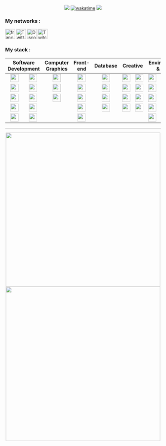 
<div align="center">

[![](https://user-images.githubusercontent.com/49253492/180575937-9c8e02bb-08bc-458f-9810-856600007fc8.png)][website]
[![wakatime](https://wakatime.com/badge/user/c41eb962-8221-42ac-90a4-8c9b3ff1d86d.svg)](https://wakatime.com/@c41eb962-8221-42ac-90a4-8c9b3ff1d86d)
![](https://hit.yhype.me/github/profile?user_id=7025343)
  
</div>

<!-- Websites -->
[website]: https://francememes.com/
[twitter]: https://twitter.com/lotharie_slayer
[discord]: https://discord.gg/francememes
[twitch]: https://twitch.tv/lotharie

### My networks :
[<img align="left" alt="francememes.com" width="32px" src="https://api.iconify.design/bi:globe.svg?color=%23DA83FE&height=32" target="_blank" />][website]
[<img align="left" alt="Twitter" width="32px" src="https://api.iconify.design/simple-icons:twitter.svg?color=%23DA83FE&height=32" target="_blank" />][twitter]
[<img align="left" alt="Discord" width="32px" src="https://api.iconify.design/simple-icons:discord.svg?color=%23DA83FE&height=32" target="_blank" />][discord]
[<img align="left" alt="Twitch" width="32px" src="https://api.iconify.design/simple-icons:twitch.svg?color=%23DA83FE&height=32" target="_blank" />][twitch]

<br target="_blank" />
<br target="_blank" />

### My stack :

<table align="center">
	<thead>
		<tr>
			<th colspan="2"><b>Software Development</b></th>
			<th colspan="1"><b>Computer Graphics</b></th>
			<th colspan="1"><b>Front-end</b></th>
			<th colspan="1"><b>Database</b></th>
			<th colspan="2"><b>Creative</b></th>
			<th colspan="3"><b>Environments & Tools</b></th>
			<th colspan="1"><b>👀</b></th>
		</tr>
	</thead>
	<tbody>
		<tr>
			<td align="center"><a title="Typescript" href=https://www.typescriptlang.org target="_blank" /><img align="center" width="26px" src="https://api.iconify.design/akar-icons:typescript-fill.svg?color=%23AF80FD&height=26" target="_blank" /></a></td>
			<td align="center"><a href=https://docs.microsoft.com/dotnet/csharp/tour-of-csharp/ title="C#"><img align="center" width="26px" src="https://api.iconify.design/simple-icons:csharp.svg?color=%23AF80FD&height=26" target="_blank" /></a></td>
			<td align="center"><a href=https://unity.com/ title="Unity"><img align="center" width="26px" src="https://api.iconify.design/simple-icons:unity.svg?color=%23AF80FD&height=26" target="_blank" /></a></td>
			<td align="center"><a title="HTML5" href=https://developer.mozilla.org/fr/docs/Web/HTML><img align="center" width="26px" src="https://api.iconify.design/simple-icons:html5.svg?color=%23AF80FD&height=26" target="_blank" /></a></td>
			<td align="center"><a href=https://www.mongodb.com title="MongoDB"><img align="center" width="26px" src="https://api.iconify.design/simple-icons:mongodb.svg?color=%23AF80FD&height=26" target="_blank" /></a></td>
			<td align="center"><a href=https://www.figma.com/ title="Figma"><img align="center" width="26px" src="https://api.iconify.design/simple-icons:figma.svg?color=%23AF80FD&height=26" target="_blank" /></a></td>
			<td align="center"><a href=https://www.ableton.com/ title="Ableton Live"><img align="center" width="26px" src="https://api.iconify.design/simple-icons:abletonlive.svg?color=%23AF80FD&height=26" target="_blank" /></a></td>
			<td align="center"><a href=https://developer.android.com/ title="Android"><img align="center" width="26px" src="https://api.iconify.design/simple-icons:android.svg?color=%23AF80FD&height=26" target="_blank" /></a></td>
			<td align="center"><a href=https://en.wikipedia.org/wiki/Bourne-Again_shell title="Bash"><img align="center" width="26px" src="https://api.iconify.design/simple-icons:gnubash.svg?color=%23AF80FD&height=26" target="_blank" /></a></td>
			<td align="center"><a href=https://visualstudio.microsoft.com/ title="Visual Studio"><img align="center" width="26px" src="https://api.iconify.design/simple-icons:visualstudio.svg?color=%23AF80FD&height=26" target="_blank" /></a></td>
			<td align="center"><a href=https://www.rust-lang.org/ title="Rust"><img align="center" width="26px" src="https://api.iconify.design/simple-icons:rust.svg?color=%23AF80FD&height=26" target="_blank" /></a></td>
		</tr>
		<tr>
			<td align="center"><a href=https://flutter.dev/ title="Dart"><img align="center" width="26px" src="https://api.iconify.design/simple-icons:dart.svg?color=%23AF80FD&height=26" target="_blank" /></a></td>
			<td align="center"><a href=https://www.java.com/ title="Java"><img align="center" width="26px" src="https://api.iconify.design/cib:java.svg?color=%23AF80FD&height=26" target="_blank" /></a></td>
			<td align="center"><a href=https://flutter.dev/ title="Flutter"><img align="center" width="26px" src="https://api.iconify.design/simple-icons:flutter.svg?color=%23AF80FD&height=26" target="_blank" /></a></td>
			<td align="center"><a title="CSS3" href=https://developer.mozilla.org/fr/docs/Web/CSS><img align="center" width="26px" src="https://api.iconify.design/simple-icons:css3.svg?color=%23AF80FD&height=26" target="_blank" /></a></td>
			<td align="center"><a href=https://isar.dev/fr/ title="Isar"><img align="center" width="26px" src="https://api.iconify.design/fluent:water-24-filled.svg?color=%23AF80FD&height=26"" target="_blank" /></a></td>
			<td align="center"><a href=https://www.adobe.com/products/aftereffects.html title="Adobe After Effects"><img align="center" width="26px" src="https://api.iconify.design/simple-icons:adobeaftereffects.svg?color=%23AF80FD&height=26" target="_blank" /></a></td>
			<td align="center"><a href=https://www.adobe.com/products/illustrator.html title="Adobe Illustrator"><img align="center" width="26px" src="https://api.iconify.design/simple-icons:adobeillustrator.svg?color=%23AF80FD&height=26" target="_blank" /></a></td>
			<td align="center"><a href=https://www.apple.com/fr/ios/ title="iOS"><img align="center" width="26px" src="https://api.iconify.design/simple-icons:ios.svg?color=%23AF80FD&height=26" target="_blank" /></a></td>
			<td align="center"><a href=https://git-scm.com/ title="Git"><img align="center" width="26px" src="https://api.iconify.design/simple-icons:git.svg?color=%23AF80FD&height=26" target="_blank" /></a></td>
			<td align="center"><a href=https://code.visualstudio.com/ title="Visual Studio Code"><img align="center" width="26px" src="https://api.iconify.design/simple-icons:visualstudiocode.svg?color=%23AF80FD&height=26" target="_blank" /></a></td>
			<td align="center"><a href=https://www.autodesk.fr/products/maya/overview title="Maya"><img align="center" width="26px" src="https://api.iconify.design/devicon-plain:maya.svg?color=%23AF80FD&height=26" target="_blank" /></a></td>
		</tr>
		<tr>
			<td align="center"><a href=https://fr.wikipedia.org/wiki/C%2B%2B title="C++"><img align="center" width="26px" src="https://api.iconify.design/simple-icons:cplusplus.svg?color=%23AF80FD&height=26" target="_blank" /></a></td>
			<td align="center"><a href=https://en.wikipedia.org/wiki/C_(programming_language) title="Clang"><img align="center" width="26px" src="https://api.iconify.design/simple-icons:c.svg?color=%23AF80FD&height=26" target="_blank" /></a></td>
			<td align="center"><a href=https://openjfx.io/ title="JavaFX"><img align="center" width="26px" src="https://api.iconify.design/iconoir:fx-tag.svg?color=%23AF80FD&height=26" target="_blank" /></a></td>
			<td align="center"><a title="SASS" href=https://sass-lang.com target="_blank" /><img align="center" width="26px" src="https://api.iconify.design/simple-icons:sass.svg?color=%23AF80FD&height=26" target="_blank" /></a></td>
			<td align="center"><a href=https://www.postgresql.org/ title="SQL Databases (PostgreSQL, MySQL)"><img align="center" width="26px" src="https://api.iconify.design/carbon:sql.svg?color=%23AF80FD&height=26" target="_blank" /></a></td>
			<td align="center"><a href=https://www.adobe.com/products/premiere.html title="Adobe Premiere Pro"><img align="center" width="26px" src="https://api.iconify.design/simple-icons:adobepremierepro.svg?color=%23AF80FD&height=26" target="_blank" /></a></td>
			<td align="center"><a href=https://www.adobe.com/products/photoshop.html title="Adobe Photoshop"><img align="center" width="26px" src="https://api.iconify.design/simple-icons:adobephotoshop.svg?color=%23AF80FD&height=26" target="_blank" /></a></td>
			<td align="center"><a href=https://microsoft.com/windows title="Windows"><img align="center" width="26px" src="https://api.iconify.design/simple-icons:windows.svg?color=%23AF80FD&height=26" target="_blank" /></a></td>
			<td align="center"><a href=https://docker.com/ title="Docker"><img align="center" width="26px" src="https://api.iconify.design/simple-icons:docker.svg?color=%23AF80FD&height=26" target="_blank" /></a></td>
			<td align="center"><a href=https://discord.com/developers/docs/intro title="Discord"><img align="center" width="26px" src="https://api.iconify.design/simple-icons:discord.svg?color=%23AF80FD&height=26" target="_blank" /></a></td>
			<td align="center"><a href=https://godotengine.org/ title="Godot"><img align="center" width="26px" src="https://api.iconify.design/cib:godot-engine.svg?color=%23AF80FD&height=26" target="_blank" /></a></td>
		</tr>
		<tr>
			<td align="center"><a href=https://www.php.net/ title="PHP"><img align="center" width="26px" src="https://api.iconify.design/simple-icons:php.svg?color=%23AF80FD&height=26" target="_blank" /></a></td>
			<td align="center"><a href=https://www.python.org/ title="Python"><img align="center" width="26px" src="https://api.iconify.design/simple-icons:python.svg?color=%23AF80FD&height=26" target="_blank" /></a></td>
			<td align="center"></td>
			<td align="center"><a href=https://reactjs.org title="React"><img align="center" width="26px" src="https://api.iconify.design/simple-icons:react.svg?color=%23AF80FD&height=26" target="_blank" /></a></td>
			<td align="center"><a href=https://redis.io/ title="Redis"><img align="center" width="26px" src="https://api.iconify.design/simple-icons:redis.svg?color=%23AF80FD&height=26" target="_blank" /></a></td>
			<td align="center"><a href=https://obsproject.com/ title="OBS Studio"><img align="center" width="26px" src="https://api.iconify.design/simple-icons:obsstudio.svg?color=%23AF80FD&height=26" target="_blank" /></a></td>
			<td align="center"><a href=https://www.blender.org/ title="Blender"><img align="center" width="26px" src="https://api.iconify.design/simple-icons:blender.svg?color=%23AF80FD&height=26" target="_blank" /></a></td>
			<td align="center"><a href=https://www.apple.com/fr/macos/ title="MacOS"><img align="center" width="26px" src="https://api.iconify.design/simple-icons:macos.svg?color=%23AF80FD&height=26" target="_blank" /></a></td>
			<td align="center"><a href=https://www.npmjs.com/ title="NPM"><img align="center" width="26px" src="https://api.iconify.design/simple-icons:npm.svg?color=%23AF80FD&height=26" target="_blank" /></a></td>
			<td align="center"><a href=https://www.twitch.tv/ title="Twitch"><img align="center" width="26px" src="https://api.iconify.design/simple-icons:twitch.svg?color=%23AF80FD&height=26" target="_blank" /></a></td>
			<td align="center"></td>
		</tr>
		<tr>
			<td align="center"><a href=https://kotlinlang.org/ title="Kotlin"><img align="center" width="26px" src="https://api.iconify.design/simple-icons:kotlin.svg?color=%23AF80FD&height=26" target="_blank" /></a></td>
			<td align="center"><a href=https://www.scala-lang.org/ title="Scala"><img align="center" width="26px" src="https://api.iconify.design/simple-icons:scala.svg?color=%23AF80FD&height=26" target="_blank" /></a></td>
			<td align="center"></td>
			<td align="center"><a href=https://nextjs.org/ title="NextJS"><img align="center" width="26px" src="https://api.iconify.design/simple-icons:nextdotjs.svg?color=%23AF80FD&height=26" target="_blank" /></a></td>
			<td align="center"></td>
			<td align="center"></td>
			<td align="center"></td>
			<td align="center"><a href=https://www.kernel.org/ title="Linux"><img align="center" width="26px" src="https://api.iconify.design/simple-icons:linux.svg?color=%23AF80FD&height=26" target="_blank" /></a></td>
			<td align="center"><a href=https://www.gnu.org/software/make/ title="GNU Make"><img align="center" width="26px" src="https://api.iconify.design/simple-icons:gnu.svg?color=%23AF80FD&height=26" target="_blank" /></a></td>
			<td align="center"></td>
			<td align="center"></td>
		</tr>
	</tbody>
</table>


---

<div align="center">
	<img align="center" width="500" src="https://github-readme-stats.vercel.app/api?username=LotharieSlayer&show_icons=true&count_private=true&hide_border=true&icon_color=fff&bg_color=AF80FDe6&title_color=fff&text_color=fff&border_radius=20" target="_blank" />
	<img align="center" width="500" src="https://github-readme-stats.vercel.app/api/wakatime?username=LOTHARIE&api_domain=wakapi.alexisl.fr&bg_color=AF80FDe6&title_color=fff&icon_color=2F855A&text_color=fff&custom_title=Weekly%20Development%20Breakdown&layout=compact&border_radius=20&range=last_7_days&hide_border=true"/>
</div>
